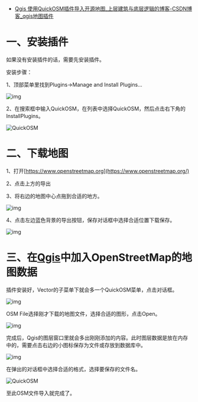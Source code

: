 - [Qgis 使用QuickOSM插件导入开源地图_上层建筑与底层逻辑的博客-CSDN博客_qgis地图插件](https://blog.csdn.net/icoolno1/article/details/107409492)

# 一、安装插件

如果没有安装插件的话，需要先安装插件。

安装步骤：

1、顶部菜单里找到Plugins->Manage and Install Plugins...

![img](https://img-blog.csdnimg.cn/20200717153159922.png)

2、在搜索框中输入QuickOSM，在列表中选择QuickOSM，然后点击右下角的InstallPlugins。

![QuickOSM](https://img-blog.csdnimg.cn/20200717152624699.png?x-oss-process=image/watermark,type_ZmFuZ3poZW5naGVpdGk,shadow_10,text_aHR0cHM6Ly9ibG9nLmNzZG4ubmV0L2ljb29sbm8x,size_16,color_FFFFFF,t_70)

# 二、下载地图

1、打开[https://www.openstreetmap.org](https://www.openstreetmap.org/)

2、点击上方的导出

3、将右边的地图中心点拖到合适的地方。

![img](https://img-blog.csdnimg.cn/20200717152818188.png?x-oss-process=image/watermark,type_ZmFuZ3poZW5naGVpdGk,shadow_10,text_aHR0cHM6Ly9ibG9nLmNzZG4ubmV0L2ljb29sbm8x,size_16,color_FFFFFF,t_70)

4、点击左边蓝色背景的导出按钮，保存对话框中选择合适位置下载保存。

![img](https://img-blog.csdnimg.cn/20200717152839889.png?x-oss-process=image/watermark,type_ZmFuZ3poZW5naGVpdGk,shadow_10,text_aHR0cHM6Ly9ibG9nLmNzZG4ubmV0L2ljb29sbm8x,size_16,color_FFFFFF,t_70)

# 三、在[Qgis](https://so.csdn.net/so/search?q=Qgis&spm=1001.2101.3001.7020)中加入OpenStreetMap的地图数据

插件安装好，Vector的子菜单下就会多一个QuickOSM菜单，点击对话框。

![img](https://img-blog.csdnimg.cn/20200717153620229.png?x-oss-process=image/watermark,type_ZmFuZ3poZW5naGVpdGk,shadow_10,text_aHR0cHM6Ly9ibG9nLmNzZG4ubmV0L2ljb29sbm8x,size_16,color_FFFFFF,t_70)

OSM File选择刚才下载的地图文件，选择合适的图形，点击Open。

![img](https://img-blog.csdnimg.cn/20200717152926409.png?x-oss-process=image/watermark,type_ZmFuZ3poZW5naGVpdGk,shadow_10,text_aHR0cHM6Ly9ibG9nLmNzZG4ubmV0L2ljb29sbm8x,size_16,color_FFFFFF,t_70)

完成后，Qgis的图层窗口里就会多出刚刚添加的内容。此时图层数据是放在内存中的，需要点击右边的小图标保存为文件或存放到数据库中。

![img](https://img-blog.csdnimg.cn/20200717152959562.png?x-oss-process=image/watermark,type_ZmFuZ3poZW5naGVpdGk,shadow_10,text_aHR0cHM6Ly9ibG9nLmNzZG4ubmV0L2ljb29sbm8x,size_16,color_FFFFFF,t_70)

在弹出的对话框中选择合适的格式，选择要保存的文件名。

![QuickOSM](https://img-blog.csdnimg.cn/20200717152545445.png?x-oss-process=image/watermark,type_ZmFuZ3poZW5naGVpdGk,shadow_10,text_aHR0cHM6Ly9ibG9nLmNzZG4ubmV0L2ljb29sbm8x,size_16,color_FFFFFF,t_70)

至此OSM文件导入就完成了。